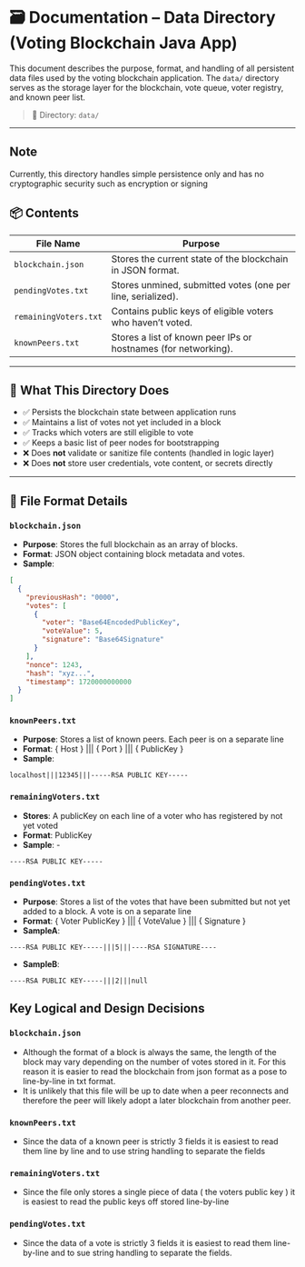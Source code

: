 # 🗃️ Documentation – Data Directory (Voting Blockchain Java App)

This document describes the purpose, format, and handling of all persistent data files used by the voting blockchain application. The `data/` directory serves as the storage layer for the blockchain, vote queue, voter registry, and known peer list.

> 📁 Directory: `data/`

---
## Note

Currently, this directory handles simple persistence only and has no cryptographic security such as encryption or signing

## 📦 Contents

| File Name              | Purpose                                                        |
|------------------------|----------------------------------------------------------------|
| `blockchain.json`      | Stores the current state of the blockchain in JSON format.     |
| `pendingVotes.txt`     | Stores unmined, submitted votes (one per line, serialized).    |
| `remainingVoters.txt`  | Contains public keys of eligible voters who haven’t voted.     |
| `knownPeers.txt`       | Stores a list of known peer IPs or hostnames (for networking). |

---

## 🧠 What This Directory Does

- ✅ Persists the blockchain state between application runs
- ✅ Maintains a list of votes not yet included in a block
- ✅ Tracks which voters are still eligible to vote
- ✅ Keeps a basic list of peer nodes for bootstrapping
- ❌ Does **not** validate or sanitize file contents (handled in logic layer)
- ❌ Does **not** store user credentials, vote content, or secrets directly

---

## 📁 File Format Details

### `blockchain.json`

- **Purpose**: Stores the full blockchain as an array of blocks.
- **Format**: JSON object containing block metadata and votes.
- **Sample**:
```json
[
  {
    "previousHash": "0000",
    "votes": [
      {
        "voter": "Base64EncodedPublicKey",
        "voteValue": 5,
        "signature": "Base64Signature"
      }
    ],
    "nonce": 1243,
    "hash": "xyz...",
    "timestamp": 1720000000000
  }
]
```

### `knownPeers.txt`

- **Purpose**: Stores a list of known peers. Each peer is on a separate line
- **Format**: { Host } ||| { Port } ||| { PublicKey }
- **Sample**:
```text
localhost|||12345|||-----RSA PUBLIC KEY-----
```

### `remainingVoters.txt`

- **Stores**: A publicKey on each line of a voter who has registered by not yet voted
- **Format**: PublicKey
- **Sample**: -
```text
----RSA PUBLIC KEY-----
```

### `pendingVotes.txt`

- **Purpose**: Stores a list of the votes that have been submitted but not yet added to a block. A vote is on a separate line
- **Format**: { Voter PublicKey } ||| { VoteValue } ||| { Signature }
- **SampleA**:
```text
----RSA PUBLIC KEY-----|||5|||----RSA SIGNATURE----
```
- **SampleB**:
```text
----RSA PUBLIC KEY-----|||2|||null
```

## Key Logical and Design Decisions

### `blockchain.json`

- Although the format of a block is always the same, the length of the block may vary depending on the number of votes stored in it. For this reason it is easier to read the blockchain from json format as a pose to line-by-line in txt format.
- It is unlikely that this file will be up to date when a peer reconnects and therefore the peer will likely adopt a later blockchain from another peer.
### `knownPeers.txt`

- Since the data of a known peer is strictly 3 fields it is easiest to read them line by line and to use string handling to separate the fields
### `remainingVoters.txt`


- Since the file only stores a single piece of data ( the voters public key ) it is easiest to read the public keys off stored line-by-line
### `pendingVotes.txt`

- Since the data of a vote is strictly 3 fields it is easiest to read them line-by-line and to sue string handling to separate the fields.